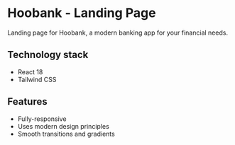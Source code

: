 # Hoobank - Landing Page

Landing page for Hoobank, a modern banking app for your financial needs.

## Technology stack

- React 18
- Tailwind CSS

## Features

- Fully-responsive
- Uses modern design principles
- Smooth transitions and gradients
